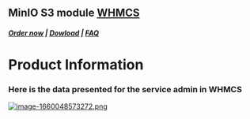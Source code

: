 ## MinIO S3 module **[WHMCS](https://puqcloud.com/link.php?id=77)**

#####  [Order now](https://puqcloud.com/index.php?rp=/store/whmcs-module-minio-s3) | [Dowload](https://download.puqcloud.com/WHMCS/servers/PUQ_WHMCS-MinIO-S3/) | [FAQ](https://faq.puqcloud.com/)

# Product Information

### Here is the data presented for the service admin in WHMCS

[![image-1660048573272.png](https://doc.puq.info/uploads/images/gallery/2022-08/scaled-1680-/image-1660048573272.png)](https://doc.puq.info/uploads/images/gallery/2022-08/image-1660048573272.png)
